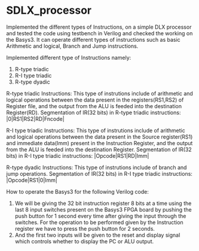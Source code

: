 # SDLX_processor
Implemented the different types of Instructions, on a simple DLX processor and tested the code using testbench in Verilog and checked the working on the Basys3. It can operate different types of instructions such as basic Arithmetic and logical, Branch and Jump instructions.

Implemented different type of Instructions namely:
1. R-type triadic 
2. R-I type triadic
3. R-type dyadic

R-type triadic Instructions:
This type of instrutions include of arithmetic and logical operations between the data present in the registers(RS1,RS2) of Register file, and the output from the ALU is feeded into the destination Register(RD).
Segmentation of IR(32 bits) in R-type triadic instructions: |0|RS1|RS2|RD|Fncode|

R-I type triadic Instructions:
This type of instrutions include of arithmetic and logical operations between the data present in the Source register(RS1) and immediate data(Imm) present in the Instruction Register, and the output from the ALU is feeded into the destination Register.
Segmentation of IR(32 bits) in R-I type triadic instructions: |Opcode|RS1|RD|Imm|

R-type dyadic Instructions:
This type of instrutions include of branch and jump operations.
Segmentation of IR(32 bits) in R-I type triadic instructions: |Opcode|RS1|0|Imm|


How to operate the Basys3 for the following Verilog code:
1. We will be giving the 32 bit instruction register 8 bits at a time using the last 8 input
switches present on the Basys3 FPGA board by pushing the push button for 1 second
every time after giving the input through the switches. For the operation to be performed
given by the Instruction register we have to press the push button for 2 seconds.
2. And the first two inputs will be given to the reset and display signal which controls
whether to display the PC or ALU output.
